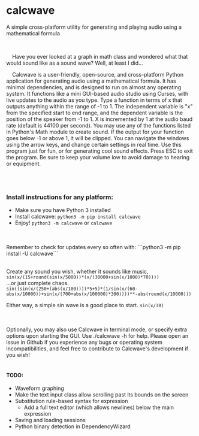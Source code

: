 # calcwave
A simple cross-platform utility for generating and playing audio using a mathematical formula
<br>


<br/>


&nbsp;&nbsp;&nbsp;&nbsp;Have you ever looked at a graph in math class and wondered what that would sound like as a sound wave? Well, at least I did... 

&nbsp;&nbsp;&nbsp;&nbsp;Calcwave is a user-friendly, open-source, and cross-platform Python application for generating audio using a mathematical formula. It has minimal dependencies, and is designed to run on almost any operating system. It functions like a mini GUI-based audio studio using Curses, with live updates to the audio as you type. Type a function in terms of x that outputs anything within the range of -1 to 1. The independent variable is "x" from the specified start to end range, and the dependent variable is the position of the speaker from -1 to 1. X is incremented by 1 at the audio baud rate (default is 44100 per second). You may use any of the functions listed in Python's Math module to create sound. If the output for your function goes below -1 or above 1, it will be clipped. You can navigate the windows using the arrow keys, and change certain settings in real time. Use this program just for fun, or for generating cool sound effects. Press ESC to exit the program. Be sure to keep your volume low to avoid damage to hearing or equipment.

<br>


<br/>


### Install instructions for any platform:
* Make sure you have Python 3 installed
* Install calcwave: ```python3 -m pip install calcwave```
* Enjoy! ```python3 -m calcwave``` or ```calcwave```

<br>

<br/>
Remember to check for updates every so often with:
```python3 -m pip install -U calcwave```

<br>

<br/>

Create any sound you wish, whether it sounds like music,  
```sin(x/(15+round(sin(x/5000))*(x/(30000+sin(x/1000)*70))))```  
...or just complete chaos.  
```sin((sin(x/(250+(abs(x/100))))*5+5)*(1/sin(x/(60-abs(x/10000))+sin(x/(700+abs(x/100000)*300))))**-abs(round(x/10000)))```
 

Either way, a simple sin wave is a good place to start.
```sin(x/30)```

<br>

<br/>
Optionally, you may also use Calcwave in terminal mode, or specify extra options upon starting the GUI. Use ./calcwave -h for help. Please open an issue in Github if you experience any bugs or operating system incompatibilities, and feel free to contribute to Calcwave's development if you wish!

<br>

<br/>  

#### TODO:  
* Waveform graphing
* Make the text input class allow scrolling past its bounds on the screen
* Substitution rule-based syntax for expression
    * Add a full text editor (which allows newlines) below the main expression
* Saving and loading sessions
* Python binary detection in DependencyWizard
